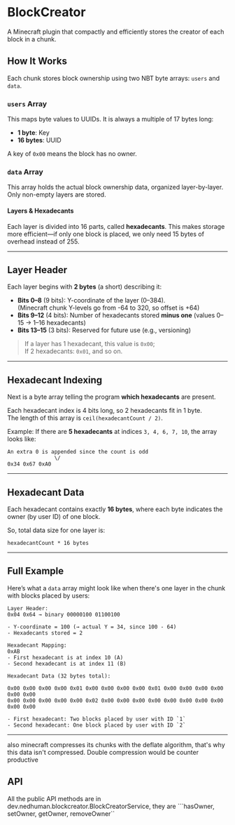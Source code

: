 # BlockCreator
A Minecraft plugin that compactly and efficiently stores the creator of each block in a chunk.

##  How It Works

Each chunk stores block ownership using two NBT byte arrays: `users` and `data`.

###  `users` Array
This maps byte values to UUIDs. It is always a multiple of 17 bytes long:
- **1 byte**: Key
- **16 bytes**: UUID

A key of `0x00` means the block has no owner.

###  `data` Array
This array holds the actual block ownership data, organized layer-by-layer. Only non-empty layers are stored.

#### Layers & Hexadecants

Each layer is divided into 16 parts, called **hexadecants**. This makes storage more efficient—if only one block is placed, we only need 15 bytes of overhead instead of 255.

---

##  Layer Header

Each layer begins with **2 bytes** (a short) describing it:

- **Bits 0–8** (9 bits): Y-coordinate of the layer (0–384).  
  (Minecraft chunk Y-levels go from -64 to 320, so offset is +64)
- **Bits 9–12** (4 bits): Number of hexadecants stored **minus one** (values 0–15 → 1–16 hexadecants)
- **Bits 13–15** (3 bits): Reserved for future use (e.g., versioning)

>  If a layer has 1 hexadecant, this value is `0x00`;  
> If 2 hexadecants: `0x01`, and so on.

---

##  Hexadecant Indexing

Next is a byte array telling the program **which hexadecants** are present.

Each hexadecant index is 4 bits long, so 2 hexadecants fit in 1 byte.  
The length of this array is `ceil(hexadecantCount / 2)`.

Example:
If there are **5 hexadecants** at indices `3, 4, 6, 7, 10`, the array looks like:

```
An extra 0 is appended since the count is odd
               \/
0x34 0x67 0xA0
```

---

##  Hexadecant Data

Each hexadecant contains exactly **16 bytes**, where each byte indicates the owner (by user ID) of one block.

So, total data size for one layer is:
```
hexadecantCount * 16 bytes
```

---

##  Full Example

Here’s what a `data` array might look like when there's one layer in the chunk with blocks placed by users:

```
Layer Header:
0x04 0x64 → binary 00000100 01100100

- Y-coordinate = 100 (→ actual Y = 34, since 100 - 64)
- Hexadecants stored = 2

Hexadecant Mapping:
0xAB
- First hexadecant is at index 10 (A)
- Second hexadecant is at index 11 (B)

Hexadecant Data (32 bytes total):

0x00 0x00 0x00 0x00 0x01 0x00 0x00 0x00 0x00 0x01 0x00 0x00 0x00 0x00 0x00 0x00  
0x00 0x00 0x00 0x00 0x00 0x02 0x00 0x00 0x00 0x00 0x00 0x00 0x00 0x00 0x00 0x00

- First hexadecant: Two blocks placed by user with ID `1`
- Second hexadecant: One block placed by user with ID `2`
```

---

also minecraft compresses its chunks with the deflate algorithm, that's why this data isn't compressed. Double compression would be counter productive



## API
All the public API methods are in dev.nedhuman.blockcreator.BlockCreatorService, they are
```hasOwner, setOwner, getOwner, removeOwner``
